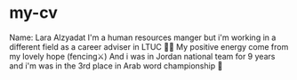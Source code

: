# my-cv
Name: Lara Alzyadat I'm a human resources manger but i'm working in a different field as a career adviser in LTUC 👩‍💼 My positive energy come from my lovely hope (fencing⚔) And i was in Jordan national team for 9 years and i'm was in the 3rd place in Arab word championship 🥉 
